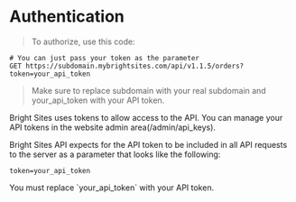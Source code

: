 # Authentication

> To authorize, use this code:

```shell
# You can just pass your token as the parameter
GET https://subdomain.mybrightsites.com/api/v1.1.5/orders?token=your_api_token
```

> Make sure to replace subdomain with your real subdomain and your_api_token with your API token.

Bright Sites uses tokens to allow access to the API. You can manage your API tokens in the website admin area(/admin/api_keys).

Bright Sites API expects for the API token to be included in all API requests to the server as a parameter that looks like the following:

`token=your_api_token`

<aside class="notice">
You must replace `your_api_token` with your API token.
</aside>
